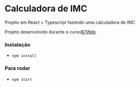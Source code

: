 # Calculadora de IMC

Projeto em React + Typescript fazendo uma calculadora de IMC

Projeto desenvolvido durante o curso[B7Web](https://b7web.com.br).

### Instalação
- `npm install`

### Para rodar
- `npm start`
